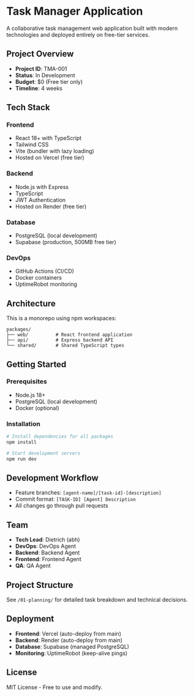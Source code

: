 # Task Manager Application

A collaborative task management web application built with modern technologies and deployed entirely on free-tier services.

## Project Overview

- **Project ID**: TMA-001
- **Status**: In Development
- **Budget**: $0 (Free tier only)
- **Timeline**: 4 weeks

## Tech Stack

### Frontend
- React 18+ with TypeScript
- Tailwind CSS
- Vite (bundler with lazy loading)
- Hosted on Vercel (free tier)

### Backend
- Node.js with Express
- TypeScript
- JWT Authentication
- Hosted on Render (free tier)

### Database
- PostgreSQL (local development)
- Supabase (production, 500MB free tier)

### DevOps
- GitHub Actions (CI/CD)
- Docker containers
- UptimeRobot monitoring

## Architecture

This is a monorepo using npm workspaces:

```
packages/
├── web/          # React frontend application
├── api/          # Express backend API
└── shared/       # Shared TypeScript types
```

## Getting Started

### Prerequisites
- Node.js 18+
- PostgreSQL (local development)
- Docker (optional)

### Installation
```bash
# Install dependencies for all packages
npm install

# Start development servers
npm run dev
```

## Development Workflow

- Feature branches: `[agent-name]/[task-id]-[description]`
- Commit format: `[TASK-ID] [Agent] Description`
- All changes go through pull requests

## Team

- **Tech Lead**: Dietrich (abh)
- **DevOps**: DevOps Agent
- **Backend**: Backend Agent  
- **Frontend**: Frontend Agent
- **QA**: QA Agent

## Project Structure

See `/01-planning/` for detailed task breakdown and technical decisions.

## Deployment

- **Frontend**: Vercel (auto-deploy from main)
- **Backend**: Render (auto-deploy from main)
- **Database**: Supabase (managed PostgreSQL)
- **Monitoring**: UptimeRobot (keep-alive pings)

## License

MIT License - Free to use and modify.